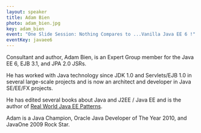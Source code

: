 ```yaml
---
layout: speaker
title: Adam Bien
photo: adam_bien.jpg
key: adam_bien
event: "One Slide Session: Nothing Compares to ...Vanilla Java EE 6 !"
eventKey: javaee6
---
```


Consultant and author, Adam Bien, is an Expert Group member for the Java EE 6, EJB 3.1, and JPA 2.0 JSRs.

He has worked with Java technology since JDK 1.0 and Servlets/EJB 1.0 in several large-scale projects and is now an architect and developer in Java SE/EE/FX projects.

He has edited several books about Java and J2EE / Java EE and is the author of [Real World Java EE Patterns](http://www.amazon.com/Real-World-Patterns-Rethinking-Practices/dp/0557078326).

Adam is a Java Champion, Oracle Java Developer of The Year 2010, and JavaOne 2009 Rock Star.
